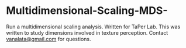 # Multidimensional-Scaling-MDS-
Run a multidimensional scaling analysis. Written for TaPer Lab. This was written to study dimensions involved in texture perception. Contact vanalata@gmail.com for questions. 
